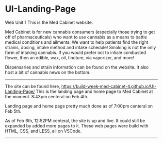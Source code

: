 # UI-Landing-Page

Web Unit 1
This is the Med Cabinet website.

Med Cabinet is for new cannabis consumers (especially those trying to get off of pharmaceuticals) who want to use cannabis as a means to battle medical conditions and ailments. We want to help patients find the right strains, dosing, intake method and intake schedule! Smoking is not the only form of intaking cannabis. If you would prefer not to inhale combusted flower, then an edible, wax, oil, tincture, via vaporizer, and more! 

Dispensaries and strain information can be found on the website. It also host a bit of cannabis news on the bottom.

____________________________________________________________________________________________________________________________________
The site can be found here, https://build-week-med-cabinet-4.github.io/UI-Landing-Page/
This is the landing page and home page to Med Cabinet at the moment. 8:43pm centeral on Feb 4th.

Landing page and home page pretty much done as of 7:00pm centeral on Feb 5th.

As of Feb 6th, 12:52PM centeral, the site is up and live. It could still be expanded by added more pages to it. 
These web pages were build with HTML, CSS, and LESS, all on VSCode. 

____________________________________________________________________________________________________________________________________

